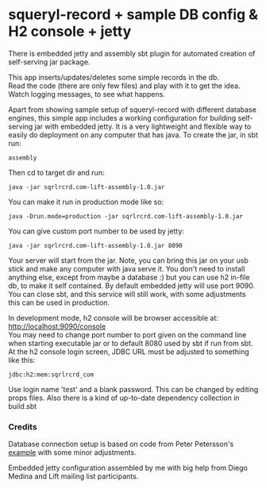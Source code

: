 squeryl-record + sample DB config & H2 console + jetty
======================================================

There is embedded jetty and assembly sbt plugin for automated creation
of self-serving jar package.

This app inserts/updates/deletes some simple records in the db.  
Read the code (there are only few files) and play with it to get the idea.  
Watch logging messages, to see what happens.

Apart from showing sample setup of squeryl-record with different database
engines, this simple app includes a working configuration for building
self-serving jar with embedded jetty. It is a very lightweight and flexible
way to easily do deployment on any computer that has java. To create the
jar, in sbt run:

    assembly
    
Then cd to target dir and run:

    java -jar sqrlrcrd.com-lift-assembly-1.0.jar
    
You can make it run in production mode like so:
    
    java -Drun.mode=production -jar sqrlrcrd.com-lift-assembly-1.0.jar
    
You can give custom port number to be used by jetty:
    
    java -jar sqrlrcrd.com-lift-assembly-1.0.jar 8090
     
Your server will start from the jar. Note, you can bring this jar on your
usb stick and make any computer with java serve it. You don't need to
install anything else, except from maybe a database :) but you can use h2
in-file db, to make it self contained. By default embedded jetty will 
use port 9090. You can close sbt, and this service will still work,
with some adjustments this can be used in production.

In development mode, h2 console will be browser accessible at:   
[http://localhost:9090/console](http://localhost:9090/console)  
You may need to change port number to port given on the command line when starting
executable jar or to default 8080 used by sbt if run from sbt. At the h2 console
login screen, JDBC URL must be adjusted to something like this:

    jdbc:h2:mem:sqrlrcrd_com
    
Use login name 'test' and a blank password. This can be changed by
editing props files. Also there is a kind of up-to-date dependency
collection in build.sbt

### Credits

Database connection setup is based on code from Peter Petersson's
[example](https://github.com/karma4u101/Basic-SquerylRecord-User-Setup)
with some minor adjustments.

Embedded jetty configuration assembled by me with big help from Diego Medina
and Lift mailing list participants.
